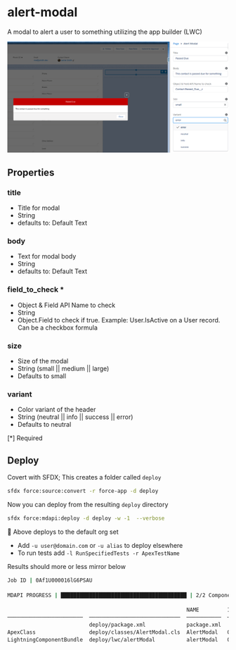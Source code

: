 # alert-modal

A modal to alert a user to something utilizing the app builder (LWC)

![screenshot](https://raw.githubusercontent.com/jsmithdev/alert-modal/master/resources/Screenshot_20201207.png)

## Properties

### title

- Title for modal
- String
- defaults to: Default Text

### body

- Text for modal body
- String
- defaults to: Default Text

### field_to_check *

- Object &amp; Field API Name to check
- String
- Object.Field to check if true. Example: User.IsActive on a User record. Can be a checkbox formula

### size

- Size of the modal
- String (small || medium || large)
- Defaults to small

### variant

- Color variant of the header
- String (neutral || info || success || error)
- Defaults to neutral

[*] Required

## Deploy

Covert with SFDX; This creates a folder called `deploy`

```bash
sfdx force:source:convert -r force-app -d deploy
```

Now you can deploy from the resulting `deploy` directory

```bash
sfdx force:mdapi:deploy -d deploy -w -1  --verbose 
```

📌  Above deploys to the default org set

- Add `-u user@domain.com` or `-u alias` to deploy elsewhere
- To run tests add `-l RunSpecifiedTests -r ApexTestName`

Results should more or less mirror below

```bash
Job ID | 0Af1U000016lG6PSAU

MDAPI PROGRESS | ████████████████████████████████████████ | 2/2 Components

                                                         NAME         ID
────────────────────────  ─────────────────────────────  ───────────  ──────────────────
                          deploy/package.xml             package.xml
ApexClass                 deploy/classes/AlertModal.cls  AlertModal   01p1U00000QWjfrQAD
LightningComponentBundle  deploy/lwc/alertModal          alertModal   0Rb1U000000PKxwSAG
```